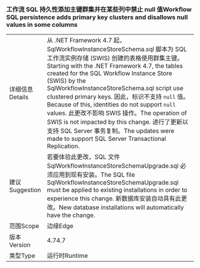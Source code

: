 ### <a name="workflow-sql-persistence-adds-primary-key-clusters-and-disallows-null-values-in-some-columns"></a><span data-ttu-id="518ee-101">工作流 SQL 持久性添加主键群集并在某些列中禁止 null 值</span><span class="sxs-lookup"><span data-stu-id="518ee-101">Workflow SQL persistence adds primary key clusters and disallows null values in some columns</span></span>

|   |   |
|---|---|
|<span data-ttu-id="518ee-102">详细信息</span><span class="sxs-lookup"><span data-stu-id="518ee-102">Details</span></span>|<span data-ttu-id="518ee-103">从 .NET Framework 4.7 起，SqlWorkflowInstanceStoreSchema.sql 脚本为 SQL 工作流实例存储 (SWIS) 创建的表格使用群集主键。</span><span class="sxs-lookup"><span data-stu-id="518ee-103">Starting with the .NET Framework 4.7, the tables created for the SQL Workflow Instance Store (SWIS) by the SqlWorkflowInstanceStoreSchema.sql script use clustered primary keys.</span></span> <span data-ttu-id="518ee-104">因此，标识不支持 <code>null</code> 值。</span><span class="sxs-lookup"><span data-stu-id="518ee-104">Because of this, identities do not support <code>null</code> values.</span></span> <span data-ttu-id="518ee-105">此更改不影响 SWIS 操作。</span><span class="sxs-lookup"><span data-stu-id="518ee-105">The operation of SWIS is not impacted by this change.</span></span> <span data-ttu-id="518ee-106">进行了更新以支持 SQL Server 事务复制。</span><span class="sxs-lookup"><span data-stu-id="518ee-106">The updates were made to support SQL Server Transactional Replication.</span></span>|
|<span data-ttu-id="518ee-107">建议</span><span class="sxs-lookup"><span data-stu-id="518ee-107">Suggestion</span></span>|<span data-ttu-id="518ee-108">若要体验此更改，SQL 文件 SqlWorkflowInstanceStoreSchemaUpgrade.sql 必须应用到现有安装。</span><span class="sxs-lookup"><span data-stu-id="518ee-108">The SQL file SqlWorkflowInstanceStoreSchemaUpgrade.sql must be applied to existing installations in order to experience this change.</span></span> <span data-ttu-id="518ee-109">新数据库安装自动具有此更改。</span><span class="sxs-lookup"><span data-stu-id="518ee-109">New database installations will automatically have the change.</span></span>|
|<span data-ttu-id="518ee-110">范围</span><span class="sxs-lookup"><span data-stu-id="518ee-110">Scope</span></span>|<span data-ttu-id="518ee-111">边缘</span><span class="sxs-lookup"><span data-stu-id="518ee-111">Edge</span></span>|
|<span data-ttu-id="518ee-112">版本</span><span class="sxs-lookup"><span data-stu-id="518ee-112">Version</span></span>|<span data-ttu-id="518ee-113">4.7</span><span class="sxs-lookup"><span data-stu-id="518ee-113">4.7</span></span>|
|<span data-ttu-id="518ee-114">类型</span><span class="sxs-lookup"><span data-stu-id="518ee-114">Type</span></span>|<span data-ttu-id="518ee-115">运行时</span><span class="sxs-lookup"><span data-stu-id="518ee-115">Runtime</span></span>|

